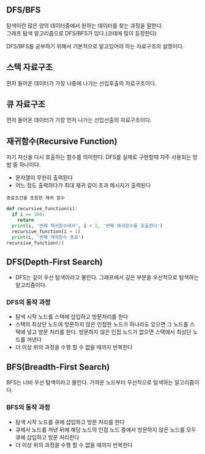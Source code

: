 ## DFS/BFS
탐색이란 많은 양의 데이터중에서 원하는 데이터를 찾는 과정을 말한다.   
그래프 탐색 알고리즘으로 DFS/BFS가 있다.(코테에 많이 등장한다)

DFS/BFS를 공부하기 위해서 기본적으로 알고있어야 하는 자료구조의 설명이다. 

## 스택 자료구조
먼저 들어온 데이터가 가장 나중에 나가는 선입후출의 자료구조이다.   

## 큐 자료구조
먼저 들어온 데이터가 가장 먼저 나가는 선입선출의 자료구조이다.

## 재귀함수(Recursive Function)
자기 자신을 다시 호출하는 함수를 의미한다. DFS를 실제로 구현할때 자주 사용되는 방법 중 하나이다.

- 문자열이 무한히 출력된다    
- 어느 정도 출력하다가 최대 재귀 깉이 초과 메시지가 출력된다

```종료조건을 포함한 재귀 함수```
```python
def recursive_function(i):
  if i == 100:
    return 
  print(i, '번째 재귀함수에서', i + 1, '번째 재귀함수를 호출한다')
  recursive_function(i + 1)
  print(i, '번째 재귀함수 종료')
recursive_function(1)
```

## DFS(Depth-First Search)
- DFS는 깊이 우선 탐색이라고 불린다. 그래프에서 깊은 부분을 우선적으로 탐색하는 알고리즘이다.

### DFS의 동작 과정
- 탐색 시작 노드를 스택에 삽입하고 방문처리를 한다
- 스택의 최상단 노드에 방문하지 않은 인접한 노드가 하나라도 있으면 그 노드를 스택에 넣고 방문 처리를 한다. 방문하지 않은 인접 노드가 없으면 스택에서 최상단 노드를 꺼낸다
- 더 이상 위의 과정을 수행 할 수 없을 때까지 반복한다

## BFS(Breadth-First Search)
BFS는 너비 우선 탐색이라고 불린다. 가까운 노드부터 우선적으로 탐색하는 알고리즘이다.   

### BFS의 동작 과정
- 탐색 시작 노드를 큐에 삽입하고 방문 처리를 한다
- 큐에서 노드를 꺼낸 뒤에 해당 노드의 인접 노드 중에서 방문하지 않은 노드를 모두 큐에 삽입하고 방문 처리한다
- 더 이상 위의 과정을 수행 할 수 없을 때까지 반복한다